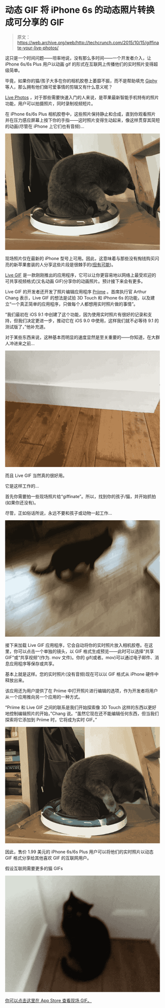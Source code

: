 # 动态 GIF 将 iPhone 6s 的动态照片转换成可分享的 GIF 

> 原文：<https://web.archive.org/web/http://techcrunch.com/2015/10/15/giffinate-your-live-photos/>

这只是一个时间问题——坦率地说，没有那么多时间——一个开发者介入，让 iPhone 6s/6s Plus 用户以动画 gif 的形式在互联网上传播他们的实时照片变得超级简单。

毕竟，如果你的猫/孩子大多在你的相机胶卷上萎靡不振，而不是帮助填充 [Giphy](https://web.archive.org/web/20230130235219/https://techcrunch.com/2015/10/07/giphy-wants-to-become-a-full-fledged-gif-based-media-company/) 等人，那么拥有他们做可爱事情的剪辑又有什么意义呢？

[Live Photos](https://web.archive.org/web/20230130235219/https://techcrunch.com/video/live-photos-for-iphone-makes-photography-cinematic/519068930/) ，对于那些需要快速入门的人来说，是苹果最新智能手机特有的照片功能，用户可以拍摄照片，同时录制视频短片。

在 iPhone 6s/6s Plus 相机胶卷中，这些照片保持静止和合成，直到你观看照片并在压力感应屏幕上按下你的手指——这时照片变得生动起来，像这样贯穿其简短的动画(尽管在 iPhone 上它们也有音频)…

![Live GIF ](img/3f7d48f521c5cf6fac57856b690b62f1.png)

现场照片仅在最新的 iPhone 型号上可用。因此，这意味着与那些没有掏钱购买闪亮的新苹果套装的人分享这些片段是很棘手的([但有可能](https://web.archive.org/web/20230130235219/https://twitter.com/panzer/status/646708858316951552))。

[Live GIF](https://web.archive.org/web/20230130235219/http://livegif.priime.com/) 是一款刚刚推出的应用程序，它可以让你更容易地以网络上最受欢迎的可共享视频格式(又名动画 GIF)分享你的动画照片。预计接下来会有更多。

Live GIF 的开发者还开发了照片编辑应用程序 [Priime](https://web.archive.org/web/20230130235219/http://priime.com/) 。首席执行官 Arthur Chang 表示，Live GIF 的想法是试验 3D Touch 和 iPhone 6s 的功能，以及建立“一个真正简单的应用程序，只做每个人都想用实时照片做的事情”。

“我们最初在 iOS 9.1 中创建了这个功能，因为使用实时照片有很好的记录和支持，但我们决定更进一步，推动它在 iOS 9.0 中使用，这样我们就不必等待 9.1 的测试版了，”他补充道。

对于某些东西来说，这种基本而明显的速度显然是至关重要的——你知道，在大群人冲进来之前…

![Live GIF cat attack](img/28c47a163aeb94f89980cbb5541b6227.png)

而且 Live GIF 当然真的很好用。

它是这样工作的…

首先你需要拍一些现场照片给“giffinate”。所以，找到你的孩子/猫，并开始抓拍(如果你还没有)。

尽管，正如俗话所说，永远不要和孩子或动物一起工作…

![Made with Live GIF (4)](img/5c10901b7a0690274b3df0e70bd00bed.png)

接下来加载 Live GIF 应用程序，它会自动将你的实时照片放入相机胶卷。在这里，你可以点击一个单独的镜头，以 GIF 格式生成预览——此时可以选择“共享 GIF”或“共享视频”(作为. mov 文件)。你的 gif(或者。mov)可以通过电子邮件、消息应用程序等保存或共享。

基本上就是这样。您的实时照片(没有音频)现在可以以 GIF 格式从 iPhone 硬件中释放出来。

该应用还为用户提供了在 Priime 中打开照片进行编辑的选项，作为开发者将用户从一个应用推向另一个应用的一种方式。

“Priime 和 Live GIF 之间的联系是我们开始探索像 3D Touch 这样的东西以更好地控制编辑照片的开始，”Chang 说。“虽然它现在还不能编辑任何东西，但当我们探索将它添加到 Priime 时，它将成为实时 GIF。”

![Live GIF](img/4e9b320339fed30581d12dc71a1a3eec.png)

因此，售价 1.99 美元的 iPhone 6s/6s Plus 用户可以将他们的实时照片以动态 GIF 格式分享给其他喜欢 GIF 的互联网用户。

假设互联网需要更多的猫 GIFs

![Made with Live GIF (5)](img/82bffe23c20b554fbbb7a698f9c14e9c.png)

[你可以点击这里在 App Store 查看现场 GIF。](https://web.archive.org/web/20230130235219/https://itunes.apple.com/app/id1044506498)